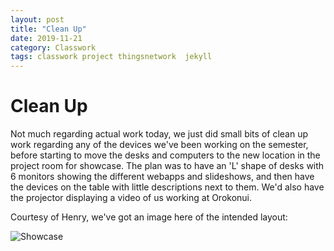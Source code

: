```yaml
---
layout: post
title: "Clean Up"
date: 2019-11-21
category: Classwork
tags: classwork project thingsnetwork  jekyll
---
```


# Clean Up

Not much regarding actual work today, we just did small bits of clean up work regarding any of the devices we've been working on the semester,
before starting to move the desks and computers to the new location in the project room for showcase. The plan was to have an 'L' shape of
desks with 6 monitors showing the different webapps and slideshows, and then have the devices on the table with little descriptions next to
them. We'd also have the projector displaying a video of us working at Orokonui.

Courtesy of Henry, we've got an image here of the intended layout:

![Showcase](https://kammorne.github.io/lagoma1_IN700/img/Showcase.jpg)
